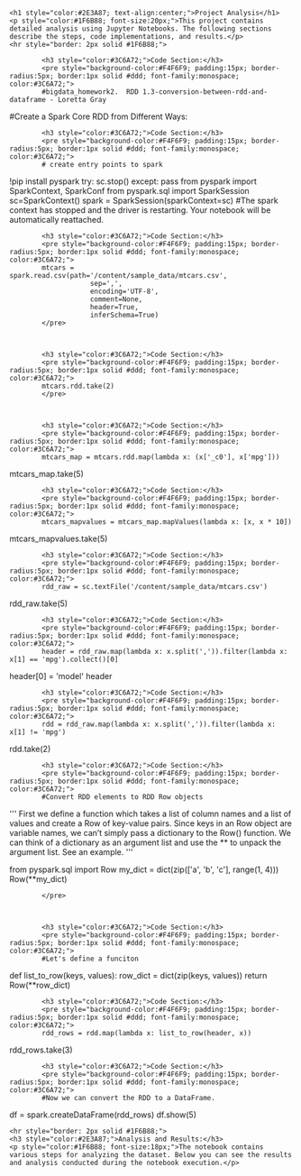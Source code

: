 
    <h1 style="color:#2E3A87; text-align:center;">Project Analysis</h1>
    <p style="color:#1F6B88; font-size:20px;">This project contains detailed analysis using Jupyter Notebooks. The following sections describe the steps, code implementations, and results.</p>
    <hr style="border: 2px solid #1F6B88;">
    
            <h3 style="color:#3C6A72;">Code Section:</h3>
            <pre style="background-color:#F4F6F9; padding:15px; border-radius:5px; border:1px solid #ddd; font-family:monospace; color:#3C6A72;">
            #bigdata_homework2.  RDD 1.3-conversion-between-rdd-and-dataframe - Loretta Gray
#Create a Spark Core RDD from Different Ways:
            </pre>


            
            <h3 style="color:#3C6A72;">Code Section:</h3>
            <pre style="background-color:#F4F6F9; padding:15px; border-radius:5px; border:1px solid #ddd; font-family:monospace; color:#3C6A72;">
            # create entry points to spark
!pip install pyspark
try:
    sc.stop()
except:
    pass
from pyspark import SparkContext, SparkConf
from pyspark.sql import SparkSession
sc=SparkContext()
spark = SparkSession(sparkContext=sc)
#The spark context has stopped and the driver is restarting. Your notebook will be automatically reattached.
            </pre>


            
            <h3 style="color:#3C6A72;">Code Section:</h3>
            <pre style="background-color:#F4F6F9; padding:15px; border-radius:5px; border:1px solid #ddd; font-family:monospace; color:#3C6A72;">
            mtcars = spark.read.csv(path='/content/sample_data/mtcars.csv',
                        sep=',',
                        encoding='UTF-8',
                        comment=None,
                        header=True,
                        inferSchema=True)
            </pre>


            
            <h3 style="color:#3C6A72;">Code Section:</h3>
            <pre style="background-color:#F4F6F9; padding:15px; border-radius:5px; border:1px solid #ddd; font-family:monospace; color:#3C6A72;">
            mtcars.rdd.take(2)
            </pre>


            
            <h3 style="color:#3C6A72;">Code Section:</h3>
            <pre style="background-color:#F4F6F9; padding:15px; border-radius:5px; border:1px solid #ddd; font-family:monospace; color:#3C6A72;">
            mtcars_map = mtcars.rdd.map(lambda x: (x['_c0'], x['mpg']))
mtcars_map.take(5)
            </pre>


            
            <h3 style="color:#3C6A72;">Code Section:</h3>
            <pre style="background-color:#F4F6F9; padding:15px; border-radius:5px; border:1px solid #ddd; font-family:monospace; color:#3C6A72;">
            mtcars_mapvalues = mtcars_map.mapValues(lambda x: [x, x * 10])
mtcars_mapvalues.take(5)
            </pre>


            
            <h3 style="color:#3C6A72;">Code Section:</h3>
            <pre style="background-color:#F4F6F9; padding:15px; border-radius:5px; border:1px solid #ddd; font-family:monospace; color:#3C6A72;">
            rdd_raw = sc.textFile('/content/sample_data/mtcars.csv')
rdd_raw.take(5)
            </pre>


            
            <h3 style="color:#3C6A72;">Code Section:</h3>
            <pre style="background-color:#F4F6F9; padding:15px; border-radius:5px; border:1px solid #ddd; font-family:monospace; color:#3C6A72;">
            header = rdd_raw.map(lambda x: x.split(',')).filter(lambda x: x[1] == 'mpg').collect()[0]
header[0] = 'model'
header
            </pre>


            
            <h3 style="color:#3C6A72;">Code Section:</h3>
            <pre style="background-color:#F4F6F9; padding:15px; border-radius:5px; border:1px solid #ddd; font-family:monospace; color:#3C6A72;">
            rdd = rdd_raw.map(lambda x: x.split(',')).filter(lambda x: x[1] != 'mpg')
rdd.take(2)
            </pre>


            
            <h3 style="color:#3C6A72;">Code Section:</h3>
            <pre style="background-color:#F4F6F9; padding:15px; border-radius:5px; border:1px solid #ddd; font-family:monospace; color:#3C6A72;">
            #Convert RDD elements to RDD Row objects

'''
First we define a function which takes a list of column names and a list of values and create a Row of key-value pairs. Since keys in an Row object are variable names, we can’t simply pass a dictionary to the Row() function. We can think of a dictionary as an argument list and use the ** to unpack the argument list.
See an example.
'''

from pyspark.sql import Row
my_dict = dict(zip(['a', 'b', 'c'], range(1, 4)))
Row(**my_dict)

            </pre>


            
            <h3 style="color:#3C6A72;">Code Section:</h3>
            <pre style="background-color:#F4F6F9; padding:15px; border-radius:5px; border:1px solid #ddd; font-family:monospace; color:#3C6A72;">
            #Let's define a funciton
def list_to_row(keys, values):
    row_dict = dict(zip(keys, values))
    return Row(**row_dict)
            </pre>


            
            <h3 style="color:#3C6A72;">Code Section:</h3>
            <pre style="background-color:#F4F6F9; padding:15px; border-radius:5px; border:1px solid #ddd; font-family:monospace; color:#3C6A72;">
            rdd_rows = rdd.map(lambda x: list_to_row(header, x))
rdd_rows.take(3)
            </pre>


            
            <h3 style="color:#3C6A72;">Code Section:</h3>
            <pre style="background-color:#F4F6F9; padding:15px; border-radius:5px; border:1px solid #ddd; font-family:monospace; color:#3C6A72;">
            #Now we can convert the RDD to a DataFrame.

df = spark.createDataFrame(rdd_rows)
df.show(5)
            </pre>


            
    <hr style="border: 2px solid #1F6B88;">
    <h3 style="color:#2E3A87;">Analysis and Results:</h3>
    <p style="color:#1F6B88; font-size:18px;">The notebook contains various steps for analyzing the dataset. Below you can see the results and analysis conducted during the notebook execution.</p>
    